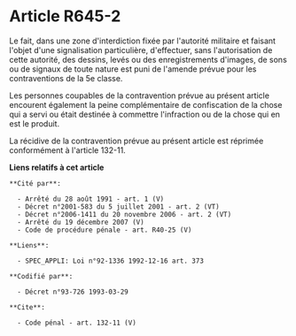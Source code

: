 # Article R645-2

Le fait, dans une zone d'interdiction fixée par l'autorité militaire et faisant l'objet d'une signalisation particulière,
d'effectuer, sans l'autorisation de cette autorité, des dessins, levés ou des enregistrements d'images, de sons ou de signaux
de toute nature est puni de l'amende prévue pour les contraventions de la 5e classe. 

Les personnes coupables de la contravention prévue au présent article encourent également la peine complémentaire de
confiscation de la chose qui a servi ou était destinée à commettre l'infraction ou de la chose qui en est le produit. 

La récidive de la contravention prévue au présent article est réprimée conformément à l'article 132-11.

**Liens relatifs à cet article**

	**Cité par**:

	  - Arrêté du 28 août 1991 - art. 1 (V)
	  - Décret n°2001-583 du 5 juillet 2001 - art. 2 (VT)
	  - Décret n°2006-1411 du 20 novembre 2006 - art. 2 (VT)
	  - Arrêté du 19 décembre 2007 (V)
	  - Code de procédure pénale - art. R40-25 (V)

	**Liens**:

	  - SPEC_APPLI: Loi n°92-1336 1992-12-16 art. 373

	**Codifié par**:

	  - Décret n°93-726 1993-03-29

	**Cite**:

	  - Code pénal - art. 132-11 (V)
